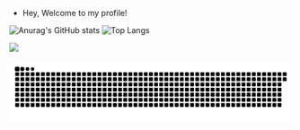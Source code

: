- Hey, Welcome to my profile!

![Anurag's GitHub stats](https://github-readme-stats.vercel.app/api?username=Guilherme-K-Santos&show_icons=true&theme=transparent)
![Top Langs](https://github-readme-stats.vercel.app/api/top-langs/?username=Guilherme-K-Santos&layout=demo)

<img src="https://img.shields.io/badge/HTML5-E34F26?style=for-the-badge&logo=html5&logoColor=white">	

![Snake animation](https://github.com/Guilherme-K-Santos/Guilherme-K-Santos/blob/output/github-contribution-grid-snake.svg)
